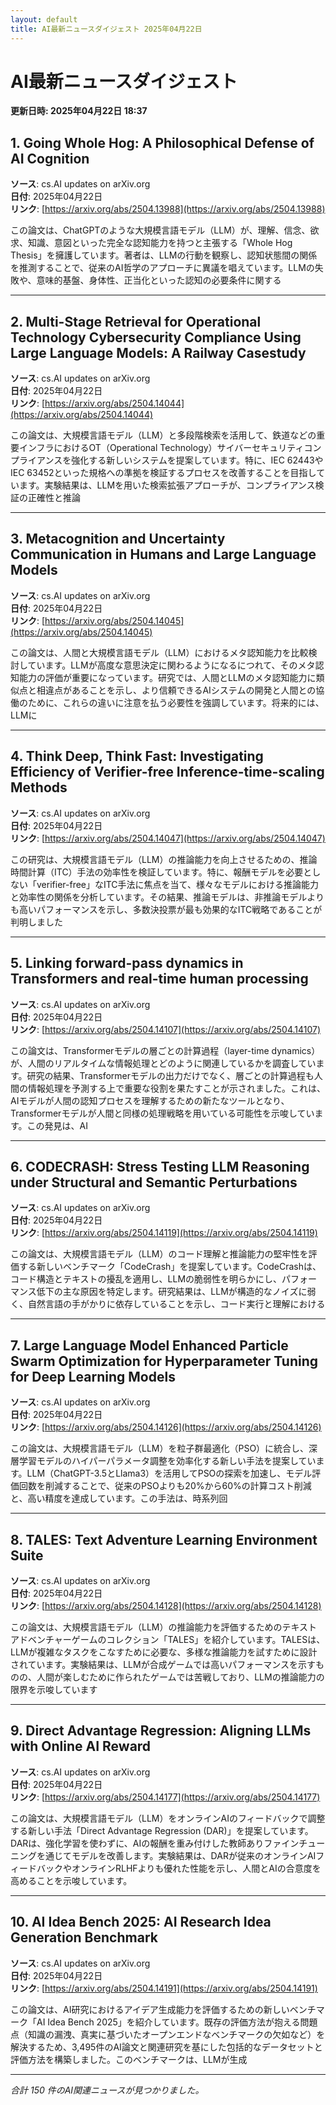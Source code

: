 ```yaml
---
layout: default
title: AI最新ニュースダイジェスト 2025年04月22日
---
```


# AI最新ニュースダイジェスト
**更新日時: 2025年04月22日 18:37**

## 1. Going Whole Hog: A Philosophical Defense of AI Cognition

**ソース**: cs.AI updates on arXiv.org  
**日付**: 2025年04月22日  
**リンク**: [https://arxiv.org/abs/2504.13988](https://arxiv.org/abs/2504.13988)  

この論文は、ChatGPTのような大規模言語モデル（LLM）が、理解、信念、欲求、知識、意図といった完全な認知能力を持つと主張する「Whole Hog Thesis」を擁護しています。著者は、LLMの行動を観察し、認知状態間の関係を推測することで、従来のAI哲学のアプローチに異議を唱えています。LLMの失敗や、意味的基盤、身体性、正当化といった認知の必要条件に関する  

---

## 2. Multi-Stage Retrieval for Operational Technology Cybersecurity Compliance Using Large Language Models: A Railway Casestudy

**ソース**: cs.AI updates on arXiv.org  
**日付**: 2025年04月22日  
**リンク**: [https://arxiv.org/abs/2504.14044](https://arxiv.org/abs/2504.14044)  

この論文は、大規模言語モデル（LLM）と多段階検索を活用して、鉄道などの重要インフラにおけるOT（Operational Technology）サイバーセキュリティコンプライアンスを強化する新しいシステムを提案しています。特に、IEC 62443やIEC 63452といった規格への準拠を検証するプロセスを改善することを目指しています。実験結果は、LLMを用いた検索拡張アプローチが、コンプライアンス検証の正確性と推論  

---

## 3. Metacognition and Uncertainty Communication in Humans and Large Language Models

**ソース**: cs.AI updates on arXiv.org  
**日付**: 2025年04月22日  
**リンク**: [https://arxiv.org/abs/2504.14045](https://arxiv.org/abs/2504.14045)  

この論文は、人間と大規模言語モデル（LLM）におけるメタ認知能力を比較検討しています。LLMが高度な意思決定に関わるようになるにつれて、そのメタ認知能力の評価が重要になっています。研究では、人間とLLMのメタ認知能力に類似点と相違点があることを示し、より信頼できるAIシステムの開発と人間との協働のために、これらの違いに注意を払う必要性を強調しています。将来的には、LLMに  

---

## 4. Think Deep, Think Fast: Investigating Efficiency of Verifier-free Inference-time-scaling Methods

**ソース**: cs.AI updates on arXiv.org  
**日付**: 2025年04月22日  
**リンク**: [https://arxiv.org/abs/2504.14047](https://arxiv.org/abs/2504.14047)  

この研究は、大規模言語モデル（LLM）の推論能力を向上させるための、推論時間計算（ITC）手法の効率性を検証しています。特に、報酬モデルを必要としない「verifier-free」なITC手法に焦点を当て、様々なモデルにおける推論能力と効率性の関係を分析しています。その結果、推論モデルは、非推論モデルよりも高いパフォーマンスを示し、多数決投票が最も効果的なITC戦略であることが判明しました  

---

## 5. Linking forward-pass dynamics in Transformers and real-time human processing

**ソース**: cs.AI updates on arXiv.org  
**日付**: 2025年04月22日  
**リンク**: [https://arxiv.org/abs/2504.14107](https://arxiv.org/abs/2504.14107)  

この論文は、Transformerモデルの層ごとの計算過程（layer-time dynamics）が、人間のリアルタイムな情報処理とどのように関連しているかを調査しています。研究の結果、Transformerモデルの出力だけでなく、層ごとの計算過程も人間の情報処理を予測する上で重要な役割を果たすことが示されました。これは、AIモデルが人間の認知プロセスを理解するための新たなツールとなり、Transformerモデルが人間と同様の処理戦略を用いている可能性を示唆しています。この発見は、AI  

---

## 6. CODECRASH: Stress Testing LLM Reasoning under Structural and Semantic Perturbations

**ソース**: cs.AI updates on arXiv.org  
**日付**: 2025年04月22日  
**リンク**: [https://arxiv.org/abs/2504.14119](https://arxiv.org/abs/2504.14119)  

この論文は、大規模言語モデル（LLM）のコード理解と推論能力の堅牢性を評価する新しいベンチマーク「CodeCrash」を提案しています。CodeCrashは、コード構造とテキストの擾乱を適用し、LLMの脆弱性を明らかにし、パフォーマンス低下の主な原因を特定します。研究結果は、LLMが構造的なノイズに弱く、自然言語の手がかりに依存していることを示し、コード実行と理解における  

---

## 7. Large Language Model Enhanced Particle Swarm Optimization for Hyperparameter Tuning for Deep Learning Models

**ソース**: cs.AI updates on arXiv.org  
**日付**: 2025年04月22日  
**リンク**: [https://arxiv.org/abs/2504.14126](https://arxiv.org/abs/2504.14126)  

この論文は、大規模言語モデル（LLM）を粒子群最適化（PSO）に統合し、深層学習モデルのハイパーパラメータ調整を効率化する新しい手法を提案しています。LLM（ChatGPT-3.5とLlama3）を活用してPSOの探索を加速し、モデル評価回数を削減することで、従来のPSOよりも20%から60%の計算コスト削減と、高い精度を達成しています。この手法は、時系列回  

---

## 8. TALES: Text Adventure Learning Environment Suite

**ソース**: cs.AI updates on arXiv.org  
**日付**: 2025年04月22日  
**リンク**: [https://arxiv.org/abs/2504.14128](https://arxiv.org/abs/2504.14128)  

この論文は、大規模言語モデル（LLM）の推論能力を評価するためのテキストアドベンチャーゲームのコレクション「TALES」を紹介しています。TALESは、LLMが複雑なタスクをこなすために必要な、多様な推論能力を試すために設計されています。実験結果は、LLMが合成ゲームでは高いパフォーマンスを示すものの、人間が楽しむために作られたゲームでは苦戦しており、LLMの推論能力の限界を示唆しています  

---

## 9. Direct Advantage Regression: Aligning LLMs with Online AI Reward

**ソース**: cs.AI updates on arXiv.org  
**日付**: 2025年04月22日  
**リンク**: [https://arxiv.org/abs/2504.14177](https://arxiv.org/abs/2504.14177)  

この論文は、大規模言語モデル（LLM）をオンラインAIのフィードバックで調整する新しい手法「Direct Advantage Regression (DAR)」を提案しています。DARは、強化学習を使わずに、AIの報酬を重み付けした教師ありファインチューニングを通じてモデルを改善します。実験結果は、DARが従来のオンラインAIフィードバックやオンラインRLHFよりも優れた性能を示し、人間とAIの合意度を高めることを示唆しています。  

---

## 10. AI Idea Bench 2025: AI Research Idea Generation Benchmark

**ソース**: cs.AI updates on arXiv.org  
**日付**: 2025年04月22日  
**リンク**: [https://arxiv.org/abs/2504.14191](https://arxiv.org/abs/2504.14191)  

この論文は、AI研究におけるアイデア生成能力を評価するための新しいベンチマーク「AI Idea Bench 2025」を紹介しています。既存の評価方法が抱える問題点（知識の漏洩、真実に基づいたオープンエンドなベンチマークの欠如など）を解決するため、3,495件のAI論文と関連研究を基にした包括的なデータセットと評価方法を構築しました。このベンチマークは、LLMが生成  

---

*合計 150 件のAI関連ニュースが見つかりました。*
